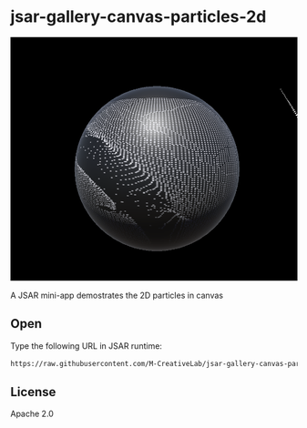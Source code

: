 # jsar-gallery-canvas-particles-2d

![](screenshot.png)

A JSAR mini-app demostrates the 2D particles in canvas

## Open

Type the following URL in JSAR runtime:

```sh
https://raw.githubusercontent.com/M-CreativeLab/jsar-gallery-canvas-particles-2d/main/main.xsml
```

## License

Apache 2.0
